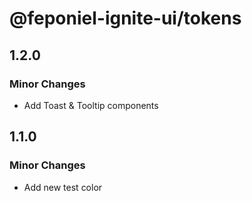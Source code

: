 # @feponiel-ignite-ui/tokens

## 1.2.0

### Minor Changes

- Add Toast & Tooltip components

## 1.1.0

### Minor Changes

- Add new test color
